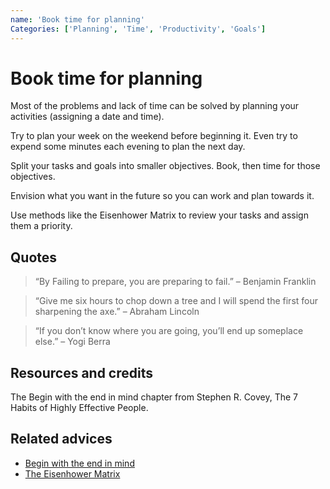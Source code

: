 ```yaml
---
name: 'Book time for planning'
Categories: ['Planning', 'Time', 'Productivity', 'Goals']
---
```

# Book time for planning

Most of the problems and lack of time can be solved by planning your activities (assigning a date and time).

Try to plan your week on the weekend before beginning it. Even try to expend some minutes each evening to plan the next day.

Split your tasks and goals into smaller objectives. Book, then time for those objectives.

Envision what you want in the future so you can work and plan towards it.

Use methods like the Eisenhower Matrix to review your tasks and assign them a priority.

## Quotes

> “By Failing to prepare, you are preparing to fail.” – Benjamin Franklin

> “Give me six hours to chop down a tree and I will spend the first four sharpening the axe.” – Abraham Lincoln

> “If you don’t know where you are going, you’ll end up someplace else.” – Yogi Berra

## Resources and credits

The Begin with the end in mind chapter from Stephen R. Covey, The 7 Habits of Highly Effective People.

## Related advices

- [Begin with the end in mind](../Begin%20with%20the%20end%20in%20mind/index.md)
- [The Eisenhower Matrix](../The%20Eisenhower%20Matrix/index.md)